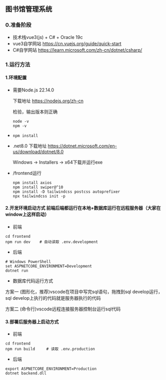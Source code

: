 ## 图书馆管理系统

### 0.准备阶段
- 技术栈vue3(js) + C# + Oracle 19c
- vue3自学网站 https://cn.vuejs.org/guide/quick-start
- C#自学网站 https://learn.microsoft.com/zh-cn/dotnet/csharp/


### 1.运行方法
#### 1.环境配置

- 需要Node.js 22.14.0 

    下载地址 https://nodejs.org/zh-cn

    检验，输出版本则正确
    ```
    node -v
    npm -v
    ```
 -
    ```
    npm install
    ```
 - .net8.0
    下载地址
    https://dotnet.microsoft.com/en-us/download/dotnet/8.0
    
    Windows → Installers → x64下载并运行exe
 - /frontend运行
   ```
   npm install axios
   npm install swiper@^10
   npm install -D tailwindcss postcss autoprefixer
   npx tailwindcss init -p
   ```

#### 2.开发环境启动方式 前端后端都运行在本地+数据库运行在远程服务器（大家在window上这样启动）

- 前端
```
cd frontend
npm run dev    # 自动读取 .env.development
```

- 后端
```
# Windows PowerShell
set ASPNETCORE_ENVIRONMENT=Development
dotnet run
```

- 数据库代码运行方式

方案一 (图形化，推荐)vscode在项目中写完sql语句，拖拽到sql develop运行，sql develop上执行的代码就是服务器执行的代码

方案二 (命令行)vscode远程连接服务器控制台运行sql代码

#### 3.部署后服务器上启动方式
- 前端
```
cd frontend
npm run build     # 读取 .env.production
```

- 后端
```
export ASPNETCORE_ENVIRONMENT=Production
dotnet backend.dll
```